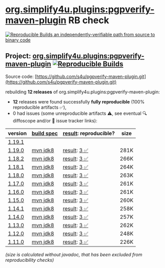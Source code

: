 [org.simplify4u.plugins:pgpverify-maven-plugin](https://central.sonatype.com/artifact/org.simplify4u.plugins/pgpverify-maven-plugin/versions) RB check
=======

[![Reproducible Builds](https://reproducible-builds.org/images/logos/rb.svg) an independently-verifiable path from source to binary code](https://reproducible-builds.org/)

## Project: [org.simplify4u.plugins:pgpverify-maven-plugin](https://central.sonatype.com/artifact/org.simplify4u.plugins/pgpverify-maven-plugin/versions) [![Reproducible Builds](https://img.shields.io/endpoint?url=https://raw.githubusercontent.com/jvm-repo-rebuild/reproducible-central/master/content/org/simplify4u/plugins/pgpverify-maven-plugin/badge.json)](https://github.com/jvm-repo-rebuild/reproducible-central/blob/master/content/org/simplify4u/plugins/pgpverify-maven-plugin/README.md)

Source code: [https://github.com/s4u/pgpverify-maven-plugin.git](https://github.com/s4u/pgpverify-maven-plugin.git)

rebuilding **12 releases** of org.simplify4u.plugins:pgpverify-maven-plugin:
- **12** releases were found successfully **fully reproducible** (100% reproducible artifacts :white_check_mark:),
- 0 had issues (some unreproducible artifacts :warning:, see eventual :mag: diffoscope and/or :memo: issue tracker links):

| version | [build spec](/BUILDSPEC.md) | [result](https://reproducible-builds.org/docs/jvm/): reproducible? | size |
| -- | --------- | ------ | -- |
| [1.19.1](https://central.sonatype.com/artifact/org.simplify4u.plugins/pgpverify-maven-plugin/1.19.1/pom) | | | |
| [1.19.0](https://central.sonatype.com/artifact/org.simplify4u.plugins/pgpverify-maven-plugin/1.19.0/pom) | [mvn jdk8](pgpverify-maven-plugin-1.19.0.buildspec) | [result](pgpverify-maven-plugin-1.19.0.buildinfo): [3 :white_check_mark: ](pgpverify-maven-plugin-1.19.0.buildcompare) | 281K |
| [1.18.2](https://central.sonatype.com/artifact/org.simplify4u.plugins/pgpverify-maven-plugin/1.18.2/pom) | [mvn jdk8](pgpverify-maven-plugin-1.18.2.buildspec) | [result](pgpverify-maven-plugin-1.18.2.buildinfo): [3 :white_check_mark: ](pgpverify-maven-plugin-1.18.2.buildcompare) | 266K |
| [1.18.1](https://central.sonatype.com/artifact/org.simplify4u.plugins/pgpverify-maven-plugin/1.18.1/pom) | [mvn jdk8](pgpverify-maven-plugin-1.18.1.buildspec) | [result](pgpverify-maven-plugin-1.18.1.buildinfo): [3 :white_check_mark: ](pgpverify-maven-plugin-1.18.1.buildcompare) | 264K |
| [1.18.0](https://central.sonatype.com/artifact/org.simplify4u.plugins/pgpverify-maven-plugin/1.18.0/pom) | [mvn jdk8](pgpverify-maven-plugin-1.18.0.buildspec) | [result](pgpverify-maven-plugin-1.18.0.buildinfo): [3 :white_check_mark: ](pgpverify-maven-plugin-1.18.0.buildcompare) | 263K |
| [1.17.0](https://central.sonatype.com/artifact/org.simplify4u.plugins/pgpverify-maven-plugin/1.17.0/pom) | [mvn jdk8](pgpverify-maven-plugin-1.17.0.buildspec) | [result](pgpverify-maven-plugin-1.17.0.buildinfo): [3 :white_check_mark: ](pgpverify-maven-plugin-1.17.0.buildcompare) | 261K |
| [1.16.0](https://central.sonatype.com/artifact/org.simplify4u.plugins/pgpverify-maven-plugin/1.16.0/pom) | [mvn jdk8](pgpverify-maven-plugin-1.16.0.buildspec) | [result](pgpverify-maven-plugin-1.16.0.buildinfo): [3 :white_check_mark: ](pgpverify-maven-plugin-1.16.0.buildcompare) | 261K |
| [1.15.0](https://central.sonatype.com/artifact/org.simplify4u.plugins/pgpverify-maven-plugin/1.15.0/pom) | [mvn jdk8](pgpverify-maven-plugin-1.15.0.buildspec) | [result](pgpverify-maven-plugin-1.15.0.buildinfo): [3 :white_check_mark: ](pgpverify-maven-plugin-1.15.0.buildcompare) | 260K |
| [1.14.1](https://central.sonatype.com/artifact/org.simplify4u.plugins/pgpverify-maven-plugin/1.14.1/pom) | [mvn jdk8](pgpverify-maven-plugin-1.14.1.buildspec) | [result](pgpverify-maven-plugin-1.14.1.buildinfo): [3 :white_check_mark: ](pgpverify-maven-plugin-1.14.1.buildcompare) | 258K |
| [1.14.0](https://central.sonatype.com/artifact/org.simplify4u.plugins/pgpverify-maven-plugin/1.14.0/pom) | [mvn jdk8](pgpverify-maven-plugin-1.14.0.buildspec) | [result](pgpverify-maven-plugin-1.14.0.buildinfo): [3 :white_check_mark: ](pgpverify-maven-plugin-1.14.0.buildcompare) | 257K |
| [1.13.0](https://central.sonatype.com/artifact/org.simplify4u.plugins/pgpverify-maven-plugin/1.13.0/pom) | [mvn jdk8](pgpverify-maven-plugin-1.13.0.buildspec) | [result](pgpverify-maven-plugin-1.13.0.buildinfo): [3 :white_check_mark: ](pgpverify-maven-plugin-1.13.0.buildcompare) | 262K |
| [1.12.0](https://central.sonatype.com/artifact/org.simplify4u.plugins/pgpverify-maven-plugin/1.12.0/pom) | [mvn jdk8](pgpverify-maven-plugin-1.12.0.buildspec) | [result](pgpverify-maven-plugin-1.12.0.buildinfo): [3 :white_check_mark: ](pgpverify-maven-plugin-1.12.0.buildcompare) | 248K |
| [1.11.0](https://central.sonatype.com/artifact/org.simplify4u.plugins/pgpverify-maven-plugin/1.11.0/pom) | [mvn jdk8](pgpverify-maven-plugin-1.11.0.buildspec) | [result](pgpverify-maven-plugin-1.11.0.buildinfo): [3 :white_check_mark: ](pgpverify-maven-plugin-1.11.0.buildcompare) | 226K |

<i>(size is calculated without javadoc, that has been excluded from reproducibility checks)</i>
